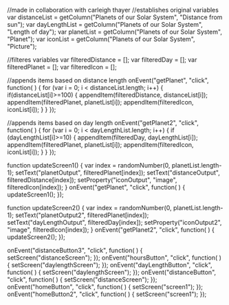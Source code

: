 //made in collaboration with carleigh thayer
//establishes original variables 
var distanceList = getColumn("Planets of our Solar System", "Distance from sun");
var dayLengthList = getColumn("Planets of our Solar System", "Length of day");
var planetList = getColumn("Planets of our Solar System", "Planet");
var iconList = getColumn("Planets of our Solar System", "Picture");

//filteres variables
var filteredDistance = [];
var filteredDay = [];
var filteredPlanet = [];
var filteredIcon = [];

//appends items based on distance length
onEvent("getPlanet", "click", function( ) {
  for (var i = 0; i < distanceList.length; i++) {
    if(distanceList[i]>=100) {
    appendItem(filteredDistance, distanceList[i]);
    appendItem(filteredPlanet, planetList[i]);
    appendItem(filteredIcon, iconList[i]);
    }
  }
});

//appends items based on day length
onEvent("getPlanet2", "click", function( ) {
  for (var i = 0; i < dayLengthList.length; i++) {
    if (dayLengthList[i]>=10) {
      appendItem(filteredDay, dayLengthList[i]);
      appendItem(filteredPlanet, planetList[i]);
      appendItem(filteredIcon, iconList[i]);
    }
  }
});


function updateScreen1() {
  var index = randomNumber(0, planetList.length-1);
  setText("planetOutput", filteredPlanet[index]);
  setText("distanceOutput", filteredDistance[index]);
  setProperty("iconOutput", "image", filteredIcon[index]);
}
onEvent("getPlanet", "click", function( ) {
  updateScreen1();
});

function updateScreen2() {
  var index = randomNumber(0, planetList.length-1);
  setText("planetOutput2", filteredPlanet[index]);
  setText("dayLengthOutput", filteredDay[index]);
  setProperty("iconOutput2", "image", filteredIcon[index]);
}
onEvent("getPlanet2", "click", function( ) {
  updateScreen2();
});

onEvent("distanceButton3", "click", function( ) {
  setScreen("distanceScreen");
});
onEvent("hoursButton", "click", function( ) {
  setScreen("daylengthScreen");
});
onEvent("dayLengthButton", "click", function( ) {
  setScreen("daylengthScreen");
});
onEvent("distanceButton", "click", function( ) {
  setScreen("distanceScreen");
});
onEvent("homeButton", "click", function( ) {
  setScreen("screen1");
});
onEvent("homeButton2", "click", function( ) {
  setScreen("screen1");
});
